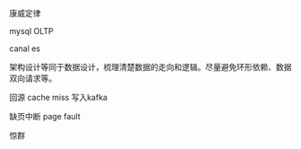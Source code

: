 

康威定律

mysql OLTP

canal es

架构设计等同于数据设计，梳理清楚数据的走向和逻辑。尽量避免环形依赖、数据双向请求等。

回源 cache miss 写入kafka

缺页中断 page fault

惊群

